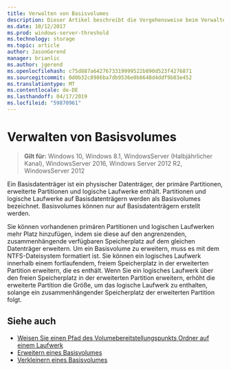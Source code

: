 ```yaml
---
title: Verwalten von Basisvolumes
description: Dieser Artikel beschreibt die Vorgehensweise beim Verwalten von Basisvolumes.
ms.date: 10/12/2017
ms.prod: windows-server-threshold
ms.technology: storage
ms.topic: article
author: JasonGerend
manager: brianlic
ms.author: jgerend
ms.openlocfilehash: c75d887a6427673319999522b890d523f4276871
ms.sourcegitcommit: 0d0b32c8986ba7db9536e0b8648d4ddf9b03e452
ms.translationtype: MT
ms.contentlocale: de-DE
ms.lasthandoff: 04/17/2019
ms.locfileid: "59870961"
---
```

# <a name="manage-basic-volumes"></a>Verwalten von Basisvolumes

> **Gilt für:** Windows 10, Windows 8.1, WindowsServer (Halbjährlicher Kanal), WindowsServer 2016, Windows Server 2012 R2, WindowsServer 2012

Ein Basisdatenträger ist ein physischer Datenträger, der primäre Partitionen, erweiterte Partitionen und logische Laufwerke enthält. Partitionen und logische Laufwerke auf Basisdatenträgern werden als Basisvolumes bezeichnet. Basisvolumes können nur auf Basisdatenträgern erstellt werden.

Sie können vorhandenen primären Partitionen und logischen Laufwerken mehr Platz hinzufügen, indem sie diese auf den angrenzenden, zusammenhängende verfügbaren Speicherplatz auf dem gleichen Datenträger erweitern. Um ein Basisvolume zu erweitern, muss es mit dem NTFS-Dateisystem formatiert ist. Sie können ein logisches Laufwerk innerhalb einem fortlaufendem, freiem Speicherplatz in der erweiterten Partition erweitern, die es enthält. Wenn Sie ein logisches Laufwerk über den freien Speicherplatz in der erweiterten Partition erweitern, erhöht die erweiterte Partition die Größe, um das logische Laufwerk zu enthalten, solange ein zusammenhängender Speicherplatz der erweiterten Partition folgt.

## <a name="see-also"></a>Siehe auch

-   [Weisen Sie einen Pfad des Volumebereitstellungspunkts Ordner auf einem Laufwerk](assign-a-mount-point-folder-path-to-a-drive.md)
-   [Erweitern eines Basisvolumes](extend-a-basic-volume.md)
-   [Verkleinern eines Basisvolumes](shrink-a-basic-volume.md)